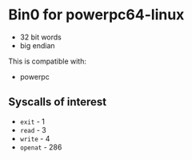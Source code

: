 # Bin0 for powerpc64-linux

- 32 bit words
- big endian

This is compatible with:

- powerpc

## Syscalls of interest

- `exit` - 1
- `read` - 3
- `write` - 4
- `openat` - 286
